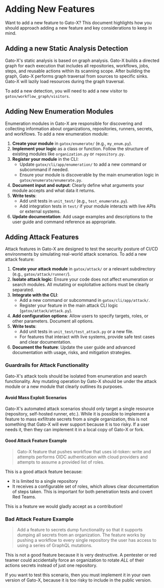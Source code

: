 # Adding New Features

Want to add a new feature to Gato-X? This document highlights how you should approach adding a new
feature and key considerations to keep in mind.

## Adding a new Static Analysis Detection

Gato-X's static analysis is based on graph analysis. Gato-X builds a directed graph for each execution that includes all repositories, workflows, jobs, steps, and reusable actions within its scanning scope. After building the graph, Gato-X performs graph traversal from sources to specific sinks. Gato-X will lazily load resources during the graph traversal.

To add a new detection, you will need to add a new visitor to `gatox/workflow_graph/visitors`.



## Adding New Enumeration Modules

Enumeration modules in Gato-X are responsible for discovering and collecting information about organizations, repositories, runners, secrets, and workflows. To add a new enumeration module:

1. **Create your module** in `gatox/enumerate/` (e.g., `my_enum.py`).
2. **Implement your logic** as a class or function. Follow the structure of existing modules like `organization.py` or `repository.py`.
3. **Register your module** in the CLI:
   - Update `gatox/cli/app/enumeration/` to add a new command or subcommand if needed.
   - Ensure your module is discoverable by the main enumeration logic in `gatox/enumerate/enumerate.py`.
4. **Document input and output**: Clearly define what arguments your module accepts and what data it returns.
5. **Write tests**:
   - Add unit tests in `unit_test/` (e.g., `test_enumerate.py`).
   - Add integration tests in `test/` if your module interacts with live APIs or external systems.
6. **Update documentation**: Add usage examples and descriptions to the user guide and command reference as appropriate.

## Adding Attack Features

Attack features in Gato-X are designed to test the security posture of CI/CD environments by simulating real-world attack scenarios. To add a new attack feature:

1. **Create your attack module** in `gatox/attack/` or a relevant subdirectory (e.g., `gatox/attack/runner/`).
2. **Isolate attack logic**: Ensure your code does not affect enumeration or search modules. All mutating or exploitative actions must be clearly separated.
3. **Integrate with the CLI**:
   - Add a new command or subcommand in `gatox/cli/app/attack/`.
   - Register your feature in the main attack CLI logic (`gatox/attack/attack.py`).
4. **Add configuration options**: Allow users to specify targets, roles, or other parameters. Document all options.
5. **Write tests**:
   - Add unit tests in `unit_test/test_attack.py` or a new file.
   - For features that interact with live systems, provide safe test cases and clear documentation.
6. **Document the feature**: Update the user guide and advanced documentation with usage, risks, and mitigation strategies.

### Guardrails for Attack Functionality

Gato-X's attack tools should be isolated from enumeration and search functionality. Any mutating operation by Gato-X should be under the attack module or a new module that clearly outlines its purposes.

#### Avoid Mass Exploit Scenarios

Gato-X's automated attack scenarios should only target a single resource (repository, self-hosted runner, etc.). While it is possible to implement a feature to mass exfiltrate secrets from a single organization, this is not something that Gato-X will ever support because it is too risky. If a user needs it, then they can implement it in a local copy of Gato-X or fork.

#### Good Attack Feature Example

> Gato-X feature that pushes workflow that uses id-token: write and
attempts performs OIDC authentication with cloud providers and attempts to assume a provided list of roles.

This is a good attack feature because:

* It is limited to a single repository
* It receives a configurable set of roles, which allows clear documentation of steps taken. This is important for both penetration tests and covert Red Teams.

This is a feature we would gladly accept as a contribution!

### Bad Attack Feature Example

> Add a feature to secrets dump functionality so that it supports dumping all secrets from an organization. The feature works by pushing a workflow to every single repository the user has access to using a series of GraphQL mutations.

This is not a good feature because it is very destructive. A pentester or red teamer could accidentally force an organization to rotate _ALL_ of their actions secrets instead of just one repository.

If you want to test this scenario, then you must implement it in your own version of Gato-X, because it is too risky to include in the public version.